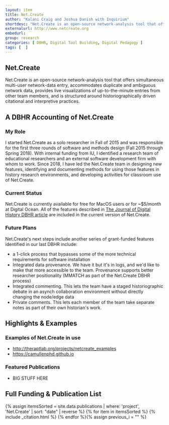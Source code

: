 ```yaml
---
layout: item
title: Net.Create
author: "Kalani Craig and Joshua Danish with Inquirium"
shortdesc: "Net.Create is an open-source network-analysis tool that offers simultaneous multi-user network-data entry, accommodates duplicate and ambiguous network data, provides live visualizations of up-to-the-minute entries from other team members, and is structured around historiographically driven citational and interpretive practices."
externalurl: http://www.netcreate.org
embedurl: 
group: research
categories: [ DBHR, Digital Tool Building, Digital Pedagogy ]
tags: [  ]
---
```


## Net.Create

Net.Create is an open-source network-analysis tool that offers simultaneous multi-user network-data entry, accommodates duplicate and ambiguous network data, provides live visualizations of up-to-the-minute entries from other team members, and is structured around historiographically driven citational and interpretive practices.

## A DBHR Accounting of Net.Create

### My Role

I started Net.Create as a solo researcher in Fall of 2015 and was responsible for the first three rounds of software and methods design (Fall 2015 through Spring 2018). With internal funding from IU, I identified a research team of educational researchers and an external software development firm with whom to work. Since 2018, I have led the Net.Create team in designing new features, identifying and documenting methods for using those features in history research environments, and developing activities for classroom use of Net.Create.

### Current Status

Net.Create is currently available for free for MacOS users or for ~$5/month at Digital Ocean. All of the features described in [The Journal of Digital History DBHR article](https://journalofdigitalhistory.org/en/notebook-viewer/JTJGcHJveHktZ2l0aHVidXNlcmNvbnRlbnQlMkZrYWxhbmljcmFpZyUyRmRiaHJfamRoMjAyMyUyRm1hc3RlciUyRndvcmslMkZhdXRob3JfZ3VpZGVsaW5lX3RlbXBsYXRlLmlweW5i) are included in the current version of Net.Create.

### Future Plans

Net.Create's next steps include another series of grant-funded features identified in our last DBHR include:

- a 1-click process that bypasses some of the more technical requirements for software installation
- Integrated data provenance. We have it but it's in logs, and we'd like to make that more accessible to the team. Provenance supports better researcher positionality (MMATCH as part of the Net.Create DBHR process)
- Integrated commenting. This lets the team have a staged historiographic debate in an asynch collaboration environment without directly changing the node/edge data
- Private comments. This lets each member of the team take separate notes as part of their own historian's work.

## Highlights & Examples

### Examples of Net.Create in use

- http://theraptlab.org/projects/netcreate_examples
- https://camullenphd.github.io


### Featured Publications

- BIG STUFF HERE

## Full Funding & Publication List

<div class="posts grid-container">
{% assign itemsSorted = site.data.publications | where: 'project', 'Net.Create' | sort: "date" | reverse %}
{% for item in itemsSorted %}
{% include _citation.html %}
{% endfor %}{% assign previous_i = "" %}
